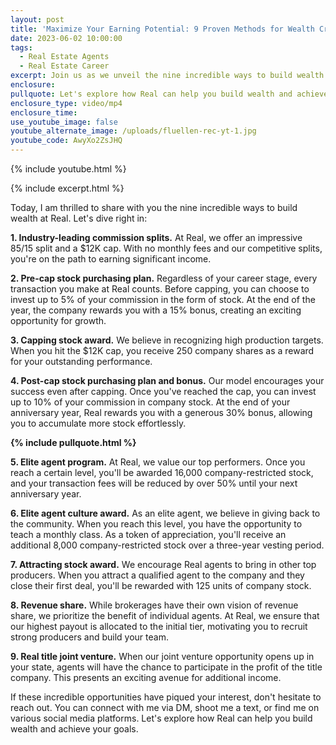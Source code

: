 ```yaml
---
layout: post
title: 'Maximize Your Earning Potential: 9 Proven Methods for Wealth Creation at Real'
date: 2023-06-02 10:00:00
tags:
  - Real Estate Agents
  - Real Estate Career
excerpt: Join us as we unveil the nine incredible ways to build wealth at Real.
enclosure:
pullquote: Let's explore how Real can help you build wealth and achieve your goals.
enclosure_type: video/mp4
enclosure_time:
use_youtube_image: false
youtube_alternate_image: /uploads/fluellen-rec-yt-1.jpg
youtube_code: AwyXo2ZsJHQ
---
```

{% include youtube.html %}

{% include excerpt.html %}

Today, I am thrilled to share with you the nine incredible ways to build wealth at Real. Let's dive right in:

**1\. Industry-leading commission splits.** At Real, we offer an impressive 85/15 split and a $12K cap. With no monthly fees and our competitive splits, you're on the path to earning significant income.

**2\. Pre-cap stock purchasing plan.** Regardless of your career stage, every transaction you make at Real counts. Before capping, you can choose to invest up to 5% of your commission in the form of stock. At the end of the year, the company rewards you with a 15% bonus, creating an exciting opportunity for growth.

**3\. Capping stock award.** We believe in recognizing high production targets. When you hit the $12K cap, you receive 250 company shares as a reward for your outstanding performance.

**4\. Post-cap stock purchasing plan and bonus.** Our model encourages your success even after capping. Once you've reached the cap, you can invest up to 10% of your commission in company stock. At the end of your anniversary year, Real rewards you with a generous 30% bonus, allowing you to accumulate more stock effortlessly.

**{% include pullquote.html %}**

**5\. Elite agent program.** At Real, we value our top performers. Once you reach a certain level, you'll be awarded 16,000 company-restricted stock, and your transaction fees will be reduced by over 50% until your next anniversary year.

**6\. Elite agent culture award.** As an elite agent, we believe in giving back to the community. When you reach this level, you have the opportunity to teach a monthly class. As a token of appreciation, you'll receive an additional 8,000 company-restricted stock over a three-year vesting period.

**7\. Attracting stock award.** We encourage Real agents to bring in other top producers. When you attract a qualified agent to the company and they close their first deal, you'll be rewarded with 125 units of company stock.

**8\. Revenue share.** While brokerages have their own vision of revenue share, we prioritize the benefit of individual agents. At Real, we ensure that our highest payout is allocated to the initial tier, motivating you to recruit strong producers and build your team.

**9\. Real title joint venture.** When our joint venture opportunity opens up in your state, agents will have the chance to participate in the profit of the title company. This presents an exciting avenue for additional income.

If these incredible opportunities have piqued your interest, don't hesitate to reach out. You can connect with me via DM, shoot me a text, or find me on various social media platforms. Let's explore how Real can help you build wealth and achieve your goals.